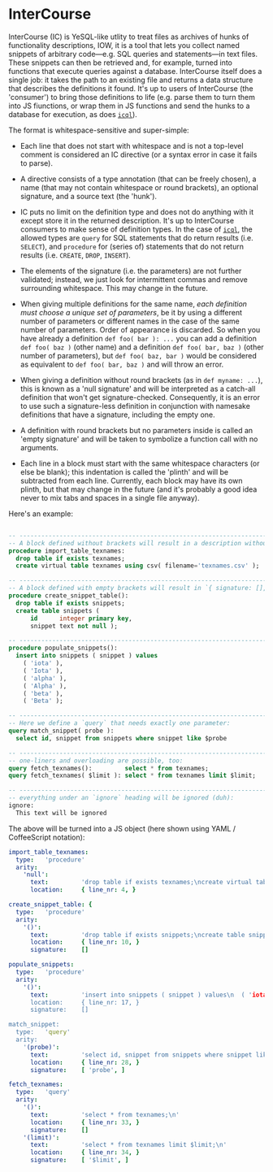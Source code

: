


# InterCourse

InterCourse (IC) is YeSQL-like utlity to treat files as archives of hunks of functionality descriptions,
IOW, it is a tool that lets you collect named snippets of arbitrary code—e.g. SQL queries and statements—in
text files. These snippets can then be retrieved and, for example, turned into functions that execute
queries against a database. InterCourse itself does a single job: it takes the path to an existing file and
returns a data structure that describes the definitions it found. It's up to users of InterCourse (the
'consumer') to bring those definitions to life (e.g. parse them to turn them into JS fiunctions, or wrap
them in JS functions and send the hunks to a database for execution, as does
[`icql`](https://github.com/loveencounterflow/icql)).

The format is whitespace-sensitive and super-simple:

* Each line that does not start with whitespace and is not a top-level comment is considered an IC directive
  (or a syntax error in case it fails to parse).

* A directive consists of a type annotation (that can be freely chosen), a name (that may not contain
  whitespace or round brackets), an optional signature, and a source text (the 'hunk').

* IC puts no limit on the definition type and does not do anything with it except store it in the returned
  description. It's up to InterCourse consumers to make sense of definition types. In the case of
  [`icql`](https://github.com/loveencounterflow/icql), the allowed types are `query` for SQL statements that
  do return results (i.e. `SELECT`), and `procedure` for (series of) statements that do not return results
  (i.e. `CREATE`, `DROP`, `INSERT`).

* The elements of the signature (i.e. the parameters) are not further validated; instead, we just look for
  intermittent commas and remove surrounding whitespace. This may change in the future.

* When giving multiple definitions for the same name, *each definition must choose a unique set of
  parameters*, be it by using a different number of parameters or different names in the case of the same
  number of parameters. Order of appearance is discarded. So when you have already a definition `def foo( bar
  ): ...` you can add a definition `def foo( baz )` (other name) and a definition `def foo( bar, baz )` (other
  number of parameters), but `def foo( baz, bar )` would be considered as equivalent to `def foo( bar, baz )`
  and will throw an error.

* When giving a definition without round brackets (as in `def myname: ...`), this is known as a 'null
  signature' and will be interpreted as a catch-all definition that won't get signature-checked.
  Consequently, it is an error to use such a signature-less definition in conjunction with namesake
  definitions that have a signature, including the empty one.

* A definition with round brackets but no parameters inside is called an 'empty signature' and will be taken
  to symbolize a function call with no arguments.

* Each line in a block must start with the same whitespace characters (or else be blank); this indentation
  is called the 'plinth' and will be subtracted from each line. Currently, each block may have its own
  plinth, but that may change in the future (and it's probably a good idea never to mix tabs and spaces in a
  single file anyway).

Here's an example:

```sql

-- ---------------------------------------------------------------------------------------------------------
-- A block defined without brackets will result in a description without a `signature` member:
procedure import_table_texnames:
  drop table if exists texnames;
  create virtual table texnames using csv( filename='texnames.csv' );

-- ---------------------------------------------------------------------------------------------------------
-- A block defined with empty brackets will result in `{ signature: [], }`:
procedure create_snippet_table():
  drop table if exists snippets;
  create table snippets (
      id      integer primary key,
      snippet text not null );

-- ---------------------------------------------------------------------------------------------------------
procedure populate_snippets():
  insert into snippets ( snippet ) values
    ( 'iota' ),
    ( 'Iota' ),
    ( 'alpha' ),
    ( 'Alpha' ),
    ( 'beta' ),
    ( 'Beta' );

-- ---------------------------------------------------------------------------------------------------------
-- Here we define a `query` that needs exactly one parameter:
query match_snippet( probe ):
  select id, snippet from snippets where snippet like $probe

-- ---------------------------------------------------------------------------------------------------------
-- one-liners and overloading are possible, too:
query fetch_texnames():         select * from texnames;
query fetch_texnames( $limit ): select * from texnames limit $limit;

-- ---------------------------------------------------------------------------------------------------------
-- everything under an `ignore` heading will be ignored (duh):
ignore:
  This text will be ignored
```

The above will be turned into a JS object (here shown using YAML / CoffeeScript notation):


```yaml
import_table_texnames:
  type:   'procedure'
  arity:
    'null':
      text:         'drop table if exists texnames;\ncreate virtual table texnames using csv( filename='texnames.csv' );\n'
      location:     { line_nr: 4, }

create_snippet_table: {
  type:   'procedure'
  arity:
    '()':
      text:         'drop table if exists snippets;\ncreate table snippets (\n    id      integer primary key,\n    snippet text not null );\n'
      location:     { line_nr: 10, }
      signature:    []

populate_snippets:
  type:   'procedure'
  arity:
    '()':
      text:         'insert into snippets ( snippet ) values\n  ( 'iota' ),\n  ( 'Iota' ),\n  ( 'alpha' ),\n  ( 'Alpha' ),\n  ( 'beta' ),\n  ( 'Beta' );\n'
      location:     { line_nr: 17, }
      signature:    []

match_snippet:
  type:   'query'
  arity:
    '(probe)':
      text:         'select id, snippet from snippets where snippet like $probe\n'
      location:     { line_nr: 28, }
      signature:    [ 'probe', ]

fetch_texnames:
  type:   'query'
  arity:
    '()':
      text:         'select * from texnames;\n'
      location:     { line_nr: 33, }
      signature:    []
    '(limit)':
      text:         'select * from texnames limit $limit;\n'
      location:     { line_nr: 34, }
      signature:    [ '$limit', ]
```




